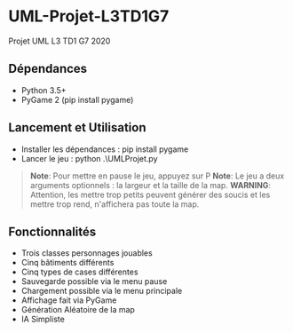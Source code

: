 # UML-Projet-L3TD1G7

Projet UML L3 TD1 G7 2020

## Dépendances

* Python 3.5+
* PyGame 2 (pip install pygame)

## Lancement et Utilisation

* Installer les dépendances : pip install pygame
* Lancer le jeu : python .\UMLProjet.py

> **Note**: Pour mettre en pause le jeu, appuyez sur P
> **Note**: Le jeu a deux arguments optionnels : la largeur et la taille de la map.
> **WARNING**: Attention, les mettre trop petits peuvent générer des soucis et les mettre trop rend, n'affichera pas toute la map.

## Fonctionnalités

* Trois classes personnages jouables
* Cinq bâtiments différents
* Cinq types de cases différentes
* Sauvegarde possible via le menu pause
* Chargement possible via le menu principale
* Affichage fait via PyGame
* Génération Aléatoire de la map
* IA Simpliste
